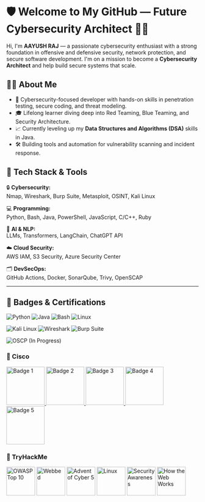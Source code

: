 # 🛡️ Welcome to My GitHub — Future Cybersecurity Architect 👨‍💻

Hi, I'm **AAYUSH RAJ** — a passionate cybersecurity enthusiast with a strong foundation in offensive and defensive security, network protection, and secure software development. I'm on a mission to become a **Cybersecurity Architect** and help build secure systems that scale.

## 👨‍💻 About Me
- 🔐 Cybersecurity-focused developer with hands-on skills in penetration testing, secure coding, and threat modeling.
- 🎓 Lifelong learner diving deep into Red Teaming, Blue Teaming, and Security Architecture.
- 📈 Currently leveling up my **Data Structures and Algorithms (DSA)** skills in Java.
- 🛠️ Building tools and automation for vulnerability scanning and incident response.

## 🧰 Tech Stack & Tools

🔒 **Cybersecurity:**  
Nmap, Wireshark, Burp Suite, Metasploit, OSINT, Kali Linux

💻 **Programming:**  
Python, Bash, Java, PowerShell, JavaScript, C/C++, Ruby

🧠 **AI & NLP:**  
LLMs, Transformers, LangChain, ChatGPT API

☁️ **Cloud Security:**  
AWS IAM, S3 Security, Azure Security Center

🗂️ **DevSecOps:**  
GitHub Actions, Docker, SonarQube, Trivy, OpenSCAP

---

## 🏅 Badges & Certifications

![Python](https://img.shields.io/badge/Python-3776AB?style=for-the-badge&logo=python&logoColor=white)
![Java](https://img.shields.io/badge/Java-ED8B00?style=for-the-badge&logo=java&logoColor=white)
![Bash](https://img.shields.io/badge/Bash-121011?style=for-the-badge&logo=gnu-bash&logoColor=white)
![Linux](https://img.shields.io/badge/Linux-FCC624?style=for-the-badge&logo=linux&logoColor=black)

![Kali Linux](https://img.shields.io/badge/Kali_Linux-557C94?style=for-the-badge&logo=kalilinux&logoColor=white)
![Wireshark](https://img.shields.io/badge/Wireshark-1679A7?style=for-the-badge&logo=wireshark&logoColor=white)
![Burp Suite](https://img.shields.io/badge/Burp_Suite-FF3300?style=for-the-badge&logoColor=white)

![OSCP (In Progress)](https://img.shields.io/badge/OSCP-In_Progress-red?style=for-the-badge&logo=offensive-security)

<h3>🏅 Cisco </h3>

<p align="left">
  <a href="https://www.credly.com/badges/c2914245-fc29-4999-95f8-308a625e83e8/public_url" target="_blank">
    <img src="https://images.credly.com/size/340x340/images/…/badge1.png" alt="Badge 1" width="100"/>
  </a>
  <a href="https://www.credly.com/badges/39da3fe7-f20d-4d16-bdc8-6b9bc9023731/public_url" target="_blank">
    <img src="https://images.credly.com/size/340x340/images/…/badge2.png" alt="Badge 2" width="100"/>
  </a>
  <a href="https://www.credly.com/badges/0d897ba4-0722-4b4d-83e5-c01117ba2901/public_url" target="_blank">
    <img src="https://images.credly.com/size/340x340/images/…/badge3.png" alt="Badge 3" width="100"/>
  </a>
  <a href="https://www.credly.com/badges/beebaa7b-a35c-4a0f-9fe3-82ea2a467ad0/public_url" target="_blank">
    <img src="https://images.credly.com/size/340x340/images/…/badge4.png" alt="Badge 4" width="100"/>
  </a>
  <a href="https://www.credly.com/badges/3c1194ea-361e-4925-94a9-074ecfcdcfb0/public_url" target="_blank">
    <img src="https://images.credly.com/size/340x340/images/…/badge5.png" alt="Badge 5" width="100"/>
  </a>
</p>

<h3>🏅 TryHackMe </h3>

<p align="left">
  <img src="https://assets.tryhackme.com/img/badges/owasptop10.svg" alt="OWASP Top 10" width="75"/>
  <img src="https://assets.tryhackme.com/img/badges/webbed.svg" alt="Webbed" width="75"/>
  <img src="https://assets.tryhackme.com/img/badges/aoc5.svg" alt="Advent of Cyber 5" width="75"/>
  <img src="https://assets.tryhackme.com/img/badges/linux.svg" alt="Linux" width="75"/>
  <img src="https://assets.tryhackme.com/img/badges/securityawareness.svg" alt="Security Awareness" width="75"/>
  <img src="https://assets.tryhackme.com/img/badges/howthewebworks.svg" alt="How the Web Works" width="75"/>
</p>


